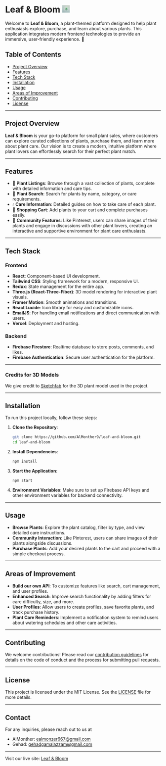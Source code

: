 # Leaf & Bloom <img src="public/favicon.ico" alt="Leaf & Bloom" width="24"/>

Welcome to **Leaf & Bloom**, a plant-themed platform designed to help plant enthusiasts explore, purchase, and learn about various plants. This application integrates modern frontend technologies to provide an immersive, user-friendly experience. 🌱

## Table of Contents

- [Project Overview](#project-overview)
- [Features](#features)
- [Tech Stack](#tech-stack)
- [Installation](#installation)
- [Usage](#usage)
- [Areas of Improvement](#areas-of-improvement)
- [Contributing](#contributing)
- [License](#license)

---

## Project Overview

**Leaf & Bloom** is your go-to platform for small plant sales, where customers can explore curated collections of plants, purchase them, and learn more about plant care. Our vision is to create a modern, intuitive platform where plant lovers can effortlessly search for their perfect plant match.

---

## Features

- 🌵 **Plant Listings**: Browse through a vast collection of plants, complete with detailed information and care tips.
- 🌿 **Plant Search**: Search for plants by name, category, or care requirements.
- 💧 **Care Information**: Detailed guides on how to take care of each plant.
- 🛒 **Shopping Cart**: Add plants to your cart and complete purchases easily.
- 💚 **Community Features**: Like Pinterest, users can share images of their plants and engage in discussions with other plant lovers, creating an interactive and supportive environment for plant care enthusiasts.

---

## Tech Stack

### Frontend
- **React**: Component-based UI development.
- **Tailwind CSS**: Styling framework for a modern, responsive UI.
- **Redux**: State management for the entire app.
- **Three.js (React-Three-Fiber)**: 3D model rendering for interactive plant visuals.
- **Framer Motion**: Smooth animations and transitions.
- **React Lucide**: Icon library for easy and customizable icons.
- **EmailJS**: For handling email notifications and direct communication with users.
- **Vercel**: Deployment and hosting.

### Backend
- **Firebase Firestore**: Realtime database to store posts, comments, and likes.
- **Firebase Authentication**: Secure user authentication for the platform.

---

### **Credits for 3D Models**

We give credit to [Sketchfab](https://sketchfab.com/3d-models/garden-urn-c0c7f5fa24704a23b0f3cbdd689b8176) for the 3D plant model used in the project.

---

## Installation

To run this project locally, follow these steps:

1. **Clone the Repository**:
   ```bash
   git clone https://github.com/AlMonther9/leaf-and-bloom.git
   cd leaf-and-bloom
   ```

2. **Install Dependencies**:
   ```bash
   npm install
   ```

3. **Start the Application**:
   ```bash
   npm start
   ```

4. **Environment Variables**:
   Make sure to set up Firebase API keys and other environment variables for backend connectivity.

---

## Usage

- **Browse Plants**: Explore the plant catalog, filter by type, and view detailed care instructions.
- **Community Interaction**: Like Pinterest, users can share images of their plants alongside discussions.
- **Purchase Plants**: Add your desired plants to the cart and proceed with a simple checkout process.

---

## Areas of Improvement

- **Build our own API**: To customize features like search, cart management, and user profiles.
- **Enhanced Search**: Improve search functionality by adding filters for care difficulty, size, and more.
- **User Profiles**: Allow users to create profiles, save favorite plants, and track purchase history.
- **Plant Care Reminders**: Implement a notification system to remind users about watering schedules and other care activities.

---

## Contributing

We welcome contributions! Please read our [contribution guidelines](CONTRIBUTING.md) for details on the code of conduct and the process for submitting pull requests.

---

## License

This project is licensed under the MIT License. See the [LICENSE](LICENSE.md) file for more details.

---

## Contact

For any inquiries, please reach out to us at
- AlMonther: ealmonzer667@gmail.com
- Gehad: gehadgamalazzam@gmail.com

---

Visit our live site: [Leaf & Bloom](https://leaf-bloom.vercel.app/)
